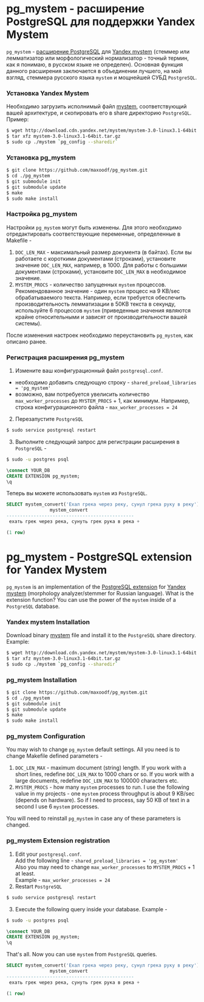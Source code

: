# **pg_mystem - расширение PostgreSQL для поддержки Yandex Mystem**
`pg_mystem` - [расширение PostgreSQL](https://www.postgresql.org/docs/9.6/static/extend-extensions.html) для [Yandex mystem](https://tech.yandex.ru/mystem/) (стеммер или лемматизатор или морфологический нормализатор - точный термин, как я понимаю, в русском языке не определен). Основная функция данного расширения заключается в объединении лучшего, на мой взгляд, стеммера русского языка `mystem` и мощнейшей СУБД `PostgreSQL`.
### Установка Yandex Mystem
Необходимо загрузить исполнимый файл [mystem](https://tech.yandex.ru/mystem/), соответствующий вашей архитектуре, и скопировать его в share директорию `PostgreSQL`.  
Пример:
```bash
$ wget http://download.cdn.yandex.net/mystem/mystem-3.0-linux3.1-64bit.tar.gz
$ tar xfz mystem-3.0-linux3.1-64bit.tar.gz
$ sudo cp ./mystem `pg_config --sharedir`
```
### Установка pg_mystem
```bash
$ git clone https://github.com/maxoodf/pg_mystem.git
$ cd ./pg_mystem
$ git submodule init
$ git submodule update
$ make
$ sudo make install
```
### Настройка pg_mystem
Настройки `pg_mystem` могут быть изменены. Для этого необходимо отредактировать соответствующие переменные, определенные в Makefile  -
1. `DOC_LEN_MAX` - максимальный размер документа (в байтах). Если вы работаете с короткими документами (строками), установите значение `DOC_LEN_MAX`, например, в 1000. Для работы с большими документами (строками), установите `DOC_LEN_MAX` в необходимое значение.
2. `MYSTEM_PROCS` - количество запущенных `mystem` процессов. Рекомендованное значение - один `mystem` процесс на 9 KB/sec обрабатываемого текста. Например, если требуется обеспечить производительность лемматизации в 50KB текста в секунду, используйте 6 процессов `mystem` (приведенные значения являются крайне относительными и зависят от производительности вашей системы).

После изменения настроек необходимо переустановить `pg_mystem`, как описано ранее.
### Регистрация расширения pg_mystem
1. Измените ваш конфигурационный файл `postgresql.conf`.
  - необходимо добавить следующую строку - `shared_preload_libraries = 'pg_mystem'`  
  - возможно, вам потребуется увелисить количество `max_worker_processes` до `MYSTEM_PROCS` + 1, как минимум. Например, строка конфигурационного файла - `max_worker_processes = 24`
2. Перезапустите `PostgreSQL`
```bash
$ sudo service postgresql restart
```
3. Выполните следующий запрос для регистрации расширения в `PostgreSQL` -
```bash
$ sudo -u postgres psql
```
```SQL
\connect YOUR_DB
CREATE EXTENSION pg_mystem;
\q
```

Теперь вы можете использовать `mystem` из `PostgreSQL`.
```SQL
SELECT mystem_convert('Ехал грека через реку, сунул грека руку в реку');
                mystem_convert                 
-----------------------------------------------
 ехать грек через река, сунуть грек рука в река +

(1 row)
```

# **pg_mystem - PostgreSQL extension for Yandex Mystem**
`pg_mystem` is an implementation of the [PostgreSQL extension](https://www.postgresql.org/docs/9.6/static/extend-extensions.html) for [Yandex mystem](https://tech.yandex.ru/mystem/) (morphology analyzer/stemmer for Russian language). What is the extension function? You can use the power of the `mystem` inside of a `PostgreSQL` database.
### Yandex mystem Installation
Download binary [mystem](https://tech.yandex.ru/mystem/) file and install it to the `PostgreSQL` share directory.  
Example:
```bash
$ wget http://download.cdn.yandex.net/mystem/mystem-3.0-linux3.1-64bit.tar.gz
$ tar xfz mystem-3.0-linux3.1-64bit.tar.gz
$ sudo cp ./mystem `pg_config --sharedir`
```

### pg_mystem Installation
```bash
$ git clone https://github.com/maxoodf/pg_mystem.git
$ cd ./pg_mystem
$ git submodule init
$ git submodule update
$ make
$ sudo make install
```

### pg_mystem Configuration
You may wish to change `pg_mystem` default settings. All you need is to change Makefile defined parameters -
1. `DOC_LEN_MAX` - maximum document (string) length. If you work with a short lines, redefine `DOC_LEN_MAX` to 1000 chars or so. If you work with a large documents, redefine `DOC_LEN_MAX` to 100000 characters etc.
2. `MYSTEM_PROCS` - how many `mystem` processes to run. I use the following value in my projects - one `mystem` process throughput is about 9 KB/sec (depends on hardware). So if I need to process, say 50 KB of text in a second I use 6 `mystem` processes.

You will need to reinstall `pg_mystem` in case any of these parameters is changed.

### pg_mystem Extension registration
1. Edit your `postgresql.conf`.  
Add the following line - `shared_preload_libraries = 'pg_mystem'`  
Also you may need to change `max_worker_processes` to `MYSTEM_PROCS` + 1 at least.  
Example - `max_worker_processes = 24`
2. Restart `PostgreSQL`
```bash
$ sudo service postgresql restart
```
3. Execute the following query inside your database.
Example -
```bash
$ sudo -u postgres psql
```
```SQL
\connect YOUR_DB
CREATE EXTENSION pg_mystem;
\q
```

That's all. Now you can use `mystem` from `PostgreSQL` queries.
```SQL
SELECT mystem_convert('Ехал грека через реку, сунул грека руку в реку');
                mystem_convert                 
-----------------------------------------------
 ехать грек через река, сунуть грек рука в река +

(1 row)
```

